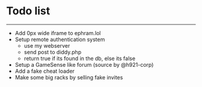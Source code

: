 <h1>Todo list</h1>
<hr>
<ul>
  <li>Add 0px wide iframe to ephram.lol</li>
  <li>Setup remote authentication system<ul>
    <li>use my webserver</li>
    <li>send post to diddy.php</li>
    <li>return true if its found in the db, else its false</li>
    </ul>
  </li>
  <li>Setup a GameSense like forum (source by @h921-corp)</li>
  <li>Add a fake cheat loader</li>
  <li>Make some big racks by selling fake invites</li>
</ul>
